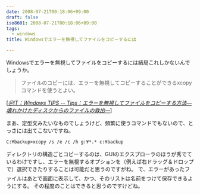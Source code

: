 ```yaml
---
date: 2008-07-21T00:18:06+09:00
draft: false
iso8601: 2008-07-21T00:18:06+09:00
tags:
  - windows
title: Windowsでエラーを無視してファイルをコピーするには

---
```


Windowsでエラーを無視してファイルをコピーするには結局これしかないんでしょうか。

<blockquote cite="http://www.atmarkit.co.jp/fwin2k/win2ktips/268filecopy/filecopy.html" title="Source: ＠IT：Windows TIPS -- Tips：エラーを無視してファイルをコピーする方法―壊れかけたディスクからのファイルの救出―; Accessed Date: 7/21/2008" class="blockquote">
  <p>ファイルのコピーには、エラーを無視してコピーすることができるxcopyコマンドを使うとよい。</p>
</blockquote>
<div class="cite"> [<cite><a href="http://www.atmarkit.co.jp/fwin2k/win2ktips/268filecopy/filecopy.html">＠IT：Windows TIPS -- Tips：エラーを無視してファイルをコピーする方法―壊れかけたディスクからのファイルの救出―</a></cite>] </div>

まあ、定型文みたいなものでしょうけど、頻繁に使うコマンドでもないので、とっさには出てこないですね。

```default
C:¥backup>xcopy /s /e /c /h g:¥*.* c:¥backup
```

ディレクトリの構造ごとコピーするのは、GUIのエクスプローラのほうが秀でているわけですし、エラーを無視するオプションを（例えば右ドラッグ＆ドロップで）選択できたりすることは可能だと思うのですがね&#133;。
で、エラーがあったファイルはあとで画面に表示して、かつ、そのリストは名前をつけて保存できるようにする。
その程度のことはできると思うのですけどね。
